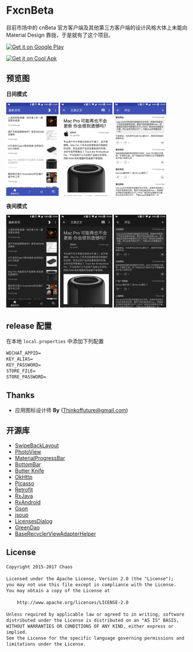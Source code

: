# FxcnBeta

目前市场中的 cnBeta 官方客户端及其他第三方客户端的设计风格大体上未能向 Material Design 靠拢，于是就有了这个项目。

<a href='https://play.google.com/store/apps/details?id=org.chaos.fx.cnbeta&pcampaignid=MKT-Other-global-all-co-prtnr-py-PartBadge-Mar2515-1'><img alt='Get it on Google Play' height='90' src='https://play.google.com/intl/en_us/badges/images/generic/en_badge_web_generic.png'/></a>

<a href='http://www.coolapk.com/apk/org.chaos.fx.cnbeta'><img alt='Get it on Cool Apk' height='90' src='http://image.coolapk.com/apk_logo/2016/0108/12202_1452248424_4592.png'/></a>

## 预览图

**日间模式**
<p><img src="screenshots/0.png" width="28%" />
<img src="screenshots/1.png" width="28%" />
<img src="screenshots/2.png" width="28%" /></p>

**夜间模式**
<p><img src="screenshots/3.png" width="28%" />
<img src="screenshots/4.png" width="28%" />
<img src="screenshots/5.png" width="28%" /></p>

## release 配置

在本地 `local.properties` 中添加下列配置

```
WECHAT_APPID=
KEY_ALIAS=
KEY_PASSWORD=
STORE_FILE=
STORE_PASSWORD=
```

## Thanks

* 应用图标设计师 __By__ (Thinkoffuture@gmail.com)

## 开源库 

* [SwipeBackLayout](https://github.com/ikew0ng/SwipeBackLayout)
* [PhotoView](https://github.com/chrisbanes/PhotoView)
* [MaterialProgressBar](https://github.com/DreaminginCodeZH/MaterialProgressBar)
* [BottomBar](https://github.com/roughike/BottomBar)
* [Butter Knife](http://jakewharton.github.io/butterknife)
* [OkHttp](http://square.github.io/okhttp)
* [Picasso](http://square.github.io/picasso)
* [Retrofit](https://square.github.io/retrofit/)
* [RxJava](https://github.com/ReactiveX/RxJava)
* [RxAndroid](https://github.com/ReactiveX/RxAndroid)
* [Gson](https://github.com/google/gson)
* [jsoup](https://jsoup.org/)
* [LicensesDialog](https://github.com/PSDev/LicensesDialog)
* [GreenDao](http://greenrobot.org/greendao/)
* [BaseRecyclerViewAdapterHelper](https://github.com/CymChad/BaseRecyclerViewAdapterHelper)

## License


    Copyright 2015-2017 Chaos

    Licensed under the Apache License, Version 2.0 (the "License");
    you may not use this file except in compliance with the License.
    You may obtain a copy of the License at

        http://www.apache.org/licenses/LICENSE-2.0

    Unless required by applicable law or agreed to in writing, software
    distributed under the License is distributed on an "AS IS" BASIS,
    WITHOUT WARRANTIES OR CONDITIONS OF ANY KIND, either express or implied.
    See the License for the specific language governing permissions and
    limitations under the License.

